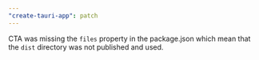 ```yaml
---
"create-tauri-app": patch
---
```


CTA was missing the `files` property in the package.json which mean that the `dist` directory was not published and used.
